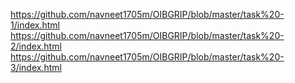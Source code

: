 https://github.com/navneet1705m/OIBGRIP/blob/master/task%20-1/index.html
https://github.com/navneet1705m/OIBGRIP/blob/master/task%20-2/index.html
https://github.com/navneet1705m/OIBGRIP/blob/master/task%20-3/index.html
